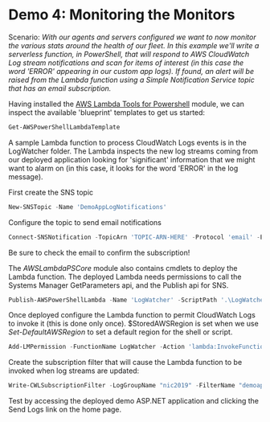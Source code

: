 # Demo 4: Monitoring the Monitors

Scenario: *With our agents and servers configured we want to now monitor the various stats around the health of our fleet. In this example we'll write a serverless function, in PowerShell, that will respond to AWS CloudWatch Log stream notifications and scan for items of interest (in this case the word 'ERROR' appearing in our custom app logs). If found, an alert will be raised from the Lambda function using a Simple Notification Service topic that has an email subscription.*

Having installed the [AWS Lambda Tools for Powershell](https://www.powershellgallery.com/packages/AWSLambdaPSCore/) module, we can inspect the available 'blueprint' templates to get us started:

```powershell
Get-AWSPowerShellLambdaTemplate
```

A sample Lambda function to process CloudWatch Logs events is in the LogWatcher folder. The Lambda inspects the new log streams coming from our deployed application looking for 'significant' information that we might want to alarm on (in this case, it looks for the word 'ERROR' in the log message).

First create the SNS topic

```powershell
New-SNSTopic -Name 'DemoAppLogNotifications'
```

Configure the topic to send email notifications

```powershell
Connect-SNSNotification -TopicArn 'TOPIC-ARN-HERE' -Protocol 'email' -Endpoint 'YOUR-EMAIL-HERE'
```

Be sure to check the email to confirm the subscription!

The *AWSLambdaPSCore* module also contains cmdlets to deploy the Lambda function. The deployed Lambda needs permissions to call the Systems Manager GetParameters api, and the Publish api for SNS.

```powershell
Publish-AWSPowerShellLambda -Name 'LogWatcher' -ScriptPath '.\LogWatcher.ps1' -IAMRoleArn 'FUNCTION-ROLE-HERE'
```

Once deployed configure the Lambda function to permit CloudWatch Logs to invoke it (this is done only once). $StoredAWSRegion is set when we use *Set-DefaultAWSRegion* to set a default region for the shell or script.

```powershell
Add-LMPermission -FunctionName LogWatcher -Action 'lambda:InvokeFunction' -StatementId 'LogWatcherPolicy' -Principal "logs.$StoredAWSRegion.amazonaws.com"
```

Create the subscription filter that will cause the Lambda function to be invoked when log streams are updated:

```powershell
Write-CWLSubscriptionFilter -LogGroupName "nic2019" -FilterName "demoapp" -FilterPattern "" -DestinationArn (Get-LMFunctionConfiguration -FunctionName "LogWatcher").FunctionArn
```

Test by accessing the deployed demo ASP.NET application and clicking the Send Logs link on the home page.
